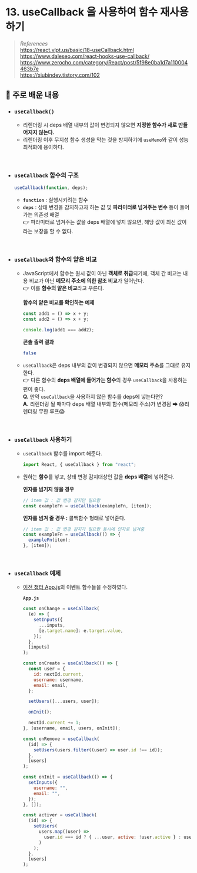 # 13. useCallback 을 사용하여 함수 재사용하기

> _References_ <br> https://react.vlpt.us/basic/18-useCallback.html <br> https://www.daleseo.com/react-hooks-use-callback/ <br> https://www.zerocho.com/category/React/post/5f98e0ba1d7a110004463b7e <br> https://xiubindev.tistory.com/102

## 📕 주로 배운 내용

- ### `useCallback()`
  - 리렌더링 시 deps 배열 내부의 값이 변경되지 않으면 **지정한 함수가 새로 만들어지지 않는다.**
  - 리렌더링 이후 무지성 함수 생성을 막는 것을 방지하기에 `useMemo`와 같이 성능 최적화에 용이하다.

<br>

- ### `useCallback` 함수의 구조

  ```javascript
  useCallback(function, deps);
  ```

  - **`function`** : 실행시키려는 함수
  - **`deps`** : 상태 변경을 감지하고자 하는 값 및 **파라미터로 넘겨주는 변수** 등이 들어가는 의존성 배열 <br> 👉 파라미터로 넘겨주는 값을 deps 배열에 넣지 않으면, 해당 값이 최신 값이라는 보장을 할 수 없다.

<br>

- ### `useCallback`와 함수의 얕은 비교

  - JavaScript에서 함수는 원시 값이 아닌 **객체로 취급**되기에, 객체 간 비교는 내용 비교가 아닌 **메모리 주소에 의한 참조 비교**가 일어난다. <br> 👉 이를 **함수의 얕은 비교**라고 부른다.

    **함수의 얕은 비교를 확인하는 예제**

    ```javascript
    const add1 = () => x + y;
    const add2 = () => x + y;

    console.log(add1 === add2);
    ```

    **콘솔 출력 결과**

    ```bash
    false
    ```

  - `useCallback`은 deps 내부의 값이 변경되지 않으면 **메모리 주소**를 그대로 유지한다. <br> 👉 다른 함수의 **deps 배열에 들어가는 함수**의 경우 `useCallback`을 사용하는 편이 좋다. <br> **Q.** 만약 `useCallback`을 사용하지 않은 함수를 deps에 넣는다면? <br> **A.** 리렌더링 될 때마다 deps 배열 내부의 함수(메모리 주소)가 변경됨 ➡ 😱리렌더링 무한 루프😱

<br>

- ### `useCallback` 사용하기

  - `useCallback` 함수를 import 해준다.

    ```javascript
    import React, { useCallback } from "react";
    ```

  - 원하는 **함수**를 넣고, 상태 변경 감지대상인 값을 **deps 배열**에 넣어준다.

    **인자를 넘기지 않을 경우**

    ```javascript
    // item 값 : 값 변경 감지만 필요함
    const exampleFn = useCallback(exampleFn, [item]);
    ```

    **인자를 넘겨 줄 경우 :** 콜백함수 형태로 넣어준다.

    ```javascript
    // item 값 : 값 변경 감지가 필요한 동시에 인자로 넘겨줌
    const exampleFn = useCallback(() => {
      exampleFn(item);
    }, [item]);
    ```

<br>

- ### `useCallback` 예제

  - <a href="https://github.com/uncyclocity/study_react/blob/main/summary/cp12/src/App.js">이전 챕터 App.js</a>의 이벤트 함수들을 수정하였다.

    **`App.js`**

    ```javascript
    const onChange = useCallback(
      (e) => {
        setInputs({
          ...inputs,
          [e.target.name]: e.target.value,
        });
      },
      [inputs]
    );

    const onCreate = useCallback(() => {
      const user = {
        id: nextId.current,
        username: username,
        email: email,
      };

      setUsers([...users, user]);

      onInit();

      nextId.current += 1;
    }, [username, email, users, onInit]);

    const onRemove = useCallback(
      (id) => {
        setUsers(users.filter((user) => user.id !== id));
      },
      [users]
    );

    const onInit = useCallback(() => {
      setInputs({
        username: "",
        email: "",
      });
    }, []);

    const activer = useCallback(
      (id) => {
        setUsers(
          users.map((user) =>
            user.id === id ? { ...user, active: !user.active } : user
          )
        );
      },
      [users]
    );
    ```
